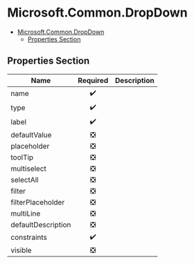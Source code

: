 <a name="microsoft-common-dropdown"></a>
# Microsoft.Common.DropDown
* [Microsoft.Common.DropDown](#microsoft-common-dropdown)
    * [Properties Section](#microsoft-common-dropdown-properties-section)

<a name="microsoft-common-dropdown-properties-section"></a>
## Properties Section
| Name | Required | Description
| ---|:--:|:--:|
|name|:heavy_check_mark:|
|type|:heavy_check_mark:|
|label|:heavy_check_mark:|
|defaultValue|:negative_squared_cross_mark:|
|placeholder|:negative_squared_cross_mark:|
|toolTip|:negative_squared_cross_mark:|
|multiselect|:negative_squared_cross_mark:|
|selectAll|:negative_squared_cross_mark:|
|filter|:negative_squared_cross_mark:|
|filterPlaceholder|:negative_squared_cross_mark:|
|multiLine|:negative_squared_cross_mark:|
|defaultDescription|:negative_squared_cross_mark:|
|constraints|:heavy_check_mark:|
|visible|:negative_squared_cross_mark:|
